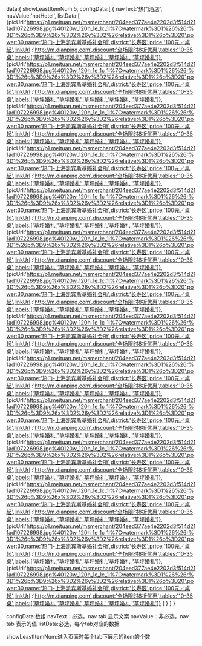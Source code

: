 <app :config="configData"></app>

data:{
	showLeastItemNum:5,
  	configData:[
  		{
  			navText:'热门酒店', 
  			navValue:'hotHotel',
  			listData:[
  				{picUrl:'https://p1.meituan.net/msmerchant/204eed377ae4e2202d3f514d211ad107226998.jpg%40120w_120h_1e_1c_1l%7Cwatermark%3D1%26%26r%3D1%26p%3D9%26x%3D2%26y%3D2%26relative%3D1%26o%3D20',power:30,name:'热门-上海凯宾斯基婚礼会所',district:'长寿区',price:'100元／桌起',linkUrl :'http://m.dianping.com',discount:'全场限时8折优惠',tables:'10-35桌',labels:['草坪婚礼','草坪婚礼','草坪婚礼','草坪婚礼','草坪婚礼']},
  				{picUrl:'https://p1.meituan.net/msmerchant/204eed377ae4e2202d3f514d211ad107226998.jpg%40120w_120h_1e_1c_1l%7Cwatermark%3D1%26%26r%3D1%26p%3D9%26x%3D2%26y%3D2%26relative%3D1%26o%3D20',power:30,name:'热门-上海凯宾斯基婚礼会所',district:'长寿区',price:'100元／桌起',linkUrl :'http://m.dianping.com',discount:'全场限时8折优惠',tables:'10-35桌',labels:['草坪婚礼','草坪婚礼','草坪婚礼','草坪婚礼','草坪婚礼']},
  				{picUrl:'https://p1.meituan.net/msmerchant/204eed377ae4e2202d3f514d211ad107226998.jpg%40120w_120h_1e_1c_1l%7Cwatermark%3D1%26%26r%3D1%26p%3D9%26x%3D2%26y%3D2%26relative%3D1%26o%3D20',power:30,name:'热门-上海凯宾斯基婚礼会所',district:'长寿区',price:'100元／桌起',linkUrl :'http://m.dianping.com',discount:'全场限时8折优惠',tables:'10-35桌',labels:['草坪婚礼','草坪婚礼','草坪婚礼','草坪婚礼','草坪婚礼']},
  				{picUrl:'https://p1.meituan.net/msmerchant/204eed377ae4e2202d3f514d211ad107226998.jpg%40120w_120h_1e_1c_1l%7Cwatermark%3D1%26%26r%3D1%26p%3D9%26x%3D2%26y%3D2%26relative%3D1%26o%3D20',power:30,name:'热门-上海凯宾斯基婚礼会所',district:'长寿区',price:'100元／桌起',linkUrl :'http://m.dianping.com',discount:'全场限时8折优惠',tables:'10-35桌',labels:['草坪婚礼','草坪婚礼','草坪婚礼','草坪婚礼','草坪婚礼']},
  				{picUrl:'https://p1.meituan.net/msmerchant/204eed377ae4e2202d3f514d211ad107226998.jpg%40120w_120h_1e_1c_1l%7Cwatermark%3D1%26%26r%3D1%26p%3D9%26x%3D2%26y%3D2%26relative%3D1%26o%3D20',power:30,name:'热门-上海凯宾斯基婚礼会所',district:'长寿区',price:'100元／桌起',linkUrl :'http://m.dianping.com',discount:'全场限时8折优惠',tables:'10-35桌',labels:['草坪婚礼','草坪婚礼','草坪婚礼','草坪婚礼','草坪婚礼']},
  				{picUrl:'https://p1.meituan.net/msmerchant/204eed377ae4e2202d3f514d211ad107226998.jpg%40120w_120h_1e_1c_1l%7Cwatermark%3D1%26%26r%3D1%26p%3D9%26x%3D2%26y%3D2%26relative%3D1%26o%3D20',power:30,name:'热门-上海凯宾斯基婚礼会所',district:'长寿区',price:'100元／桌起',linkUrl :'http://m.dianping.com',discount:'全场限时8折优惠',tables:'10-35桌',labels:['草坪婚礼','草坪婚礼','草坪婚礼','草坪婚礼','草坪婚礼']},
  				{picUrl:'https://p1.meituan.net/msmerchant/204eed377ae4e2202d3f514d211ad107226998.jpg%40120w_120h_1e_1c_1l%7Cwatermark%3D1%26%26r%3D1%26p%3D9%26x%3D2%26y%3D2%26relative%3D1%26o%3D20',power:30,name:'热门-上海凯宾斯基婚礼会所',district:'长寿区',price:'100元／桌起',linkUrl :'http://m.dianping.com',discount:'全场限时8折优惠',tables:'10-35桌',labels:['草坪婚礼','草坪婚礼','草坪婚礼','草坪婚礼','草坪婚礼']},
  				{picUrl:'https://p1.meituan.net/msmerchant/204eed377ae4e2202d3f514d211ad107226998.jpg%40120w_120h_1e_1c_1l%7Cwatermark%3D1%26%26r%3D1%26p%3D9%26x%3D2%26y%3D2%26relative%3D1%26o%3D20',power:30,name:'热门-上海凯宾斯基婚礼会所',district:'长寿区',price:'100元／桌起',linkUrl :'http://m.dianping.com',discount:'全场限时8折优惠',tables:'10-35桌',labels:['草坪婚礼','草坪婚礼','草坪婚礼','草坪婚礼','草坪婚礼']},
  				{picUrl:'https://p1.meituan.net/msmerchant/204eed377ae4e2202d3f514d211ad107226998.jpg%40120w_120h_1e_1c_1l%7Cwatermark%3D1%26%26r%3D1%26p%3D9%26x%3D2%26y%3D2%26relative%3D1%26o%3D20',power:30,name:'热门-上海凯宾斯基婚礼会所',district:'长寿区',price:'100元／桌起',linkUrl :'http://m.dianping.com',discount:'全场限时8折优惠',tables:'10-35桌',labels:['草坪婚礼','草坪婚礼','草坪婚礼','草坪婚礼','草坪婚礼']},
  				{picUrl:'https://p1.meituan.net/msmerchant/204eed377ae4e2202d3f514d211ad107226998.jpg%40120w_120h_1e_1c_1l%7Cwatermark%3D1%26%26r%3D1%26p%3D9%26x%3D2%26y%3D2%26relative%3D1%26o%3D20',power:30,name:'热门-上海凯宾斯基婚礼会所',district:'长寿区',price:'100元／桌起',linkUrl :'http://m.dianping.com',discount:'全场限时8折优惠',tables:'10-35桌',labels:['草坪婚礼','草坪婚礼','草坪婚礼','草坪婚礼','草坪婚礼']},
  				{picUrl:'https://p1.meituan.net/msmerchant/204eed377ae4e2202d3f514d211ad107226998.jpg%40120w_120h_1e_1c_1l%7Cwatermark%3D1%26%26r%3D1%26p%3D9%26x%3D2%26y%3D2%26relative%3D1%26o%3D20',power:30,name:'热门-上海凯宾斯基婚礼会所',district:'长寿区',price:'100元／桌起',linkUrl :'http://m.dianping.com',discount:'全场限时8折优惠',tables:'10-35桌',labels:['草坪婚礼','草坪婚礼','草坪婚礼','草坪婚礼','草坪婚礼']},
  				{picUrl:'https://p1.meituan.net/msmerchant/204eed377ae4e2202d3f514d211ad107226998.jpg%40120w_120h_1e_1c_1l%7Cwatermark%3D1%26%26r%3D1%26p%3D9%26x%3D2%26y%3D2%26relative%3D1%26o%3D20',power:30,name:'热门-上海凯宾斯基婚礼会所',district:'长寿区',price:'100元／桌起',linkUrl :'http://m.dianping.com',discount:'全场限时8折优惠',tables:'10-35桌',labels:['草坪婚礼','草坪婚礼','草坪婚礼','草坪婚礼','草坪婚礼']},
  				{picUrl:'https://p1.meituan.net/msmerchant/204eed377ae4e2202d3f514d211ad107226998.jpg%40120w_120h_1e_1c_1l%7Cwatermark%3D1%26%26r%3D1%26p%3D9%26x%3D2%26y%3D2%26relative%3D1%26o%3D20',power:30,name:'热门-上海凯宾斯基婚礼会所',district:'长寿区',price:'100元／桌起',linkUrl :'http://m.dianping.com',discount:'全场限时8折优惠',tables:'10-35桌',labels:['草坪婚礼','草坪婚礼','草坪婚礼','草坪婚礼','草坪婚礼']},
  				{picUrl:'https://p1.meituan.net/msmerchant/204eed377ae4e2202d3f514d211ad107226998.jpg%40120w_120h_1e_1c_1l%7Cwatermark%3D1%26%26r%3D1%26p%3D9%26x%3D2%26y%3D2%26relative%3D1%26o%3D20',power:30,name:'热门-上海凯宾斯基婚礼会所',district:'长寿区',price:'100元／桌起',linkUrl :'http://m.dianping.com',discount:'全场限时8折优惠',tables:'10-35桌',labels:['草坪婚礼','草坪婚礼','草坪婚礼','草坪婚礼','草坪婚礼']}
  			]
  		}
  	]
  }
	
  configData:数组
  navText：必选，nav tab 显示文案
  navValue：非必选，nav tab 表示的值
  listData:必选，每个tab对应的数据

  showLeastItemNum:进入页面时每个tab下展示的item的个数

